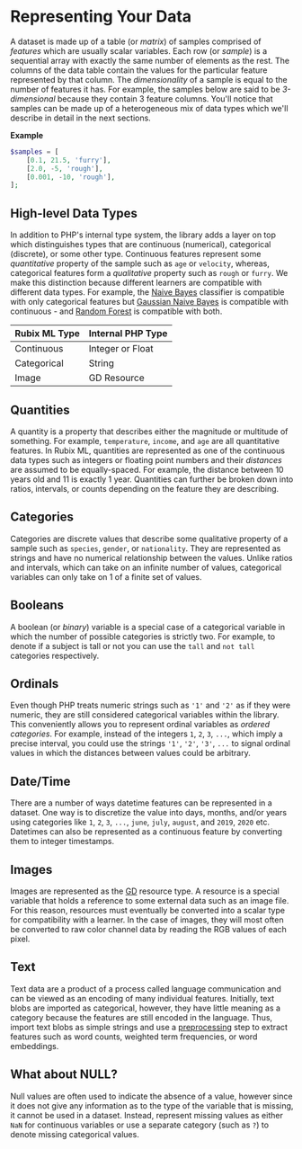# Representing Your Data
A dataset is made up of a table (or *matrix*) of samples comprised of *features* which are usually scalar variables. Each row (or *sample*) is a sequential array with exactly the same number of elements as the rest. The columns of the data table contain the values for the particular feature represented by that column. The *dimensionality* of a sample is equal to the number of features it has. For example, the samples below are said to be *3-dimensional* because they contain 3 feature columns. You'll notice that samples can be made up of a heterogeneous mix of data types which we'll describe in detail in the next sections.

**Example**

```php
$samples = [
    [0.1, 21.5, 'furry'],
    [2.0, -5, 'rough'],
    [0.001, -10, 'rough'],
];
```

## High-level Data Types
In addition to PHP's internal type system, the library adds a layer on top which distinguishes types that are continuous (numerical), categorical (discrete), or some other type. Continuous features represent some *quantitative* property of the sample such as `age` or `velocity`, whereas, categorical features form a *qualitative* property such as `rough` or `furry`. We make this distinction because different learners are compatible with different data types. For example, the [Naive Bayes](classifiers/naive-bayes.md) classifier is compatible with only categorical features but [Gaussian Naive Bayes](classifiers/gaussian-naive-bayes.md) is compatible with continuous - and [Random Forest](classifiers/random-forest.md) is compatible with both.

| Rubix ML Type | Internal PHP Type |
|---|---|
| Continuous | Integer or Float |
| Categorical | String |
| Image | GD Resource |

## Quantities
A quantity is a property that describes either the magnitude or multitude of something. For example, `temperature`, `income`, and `age` are all quantitative features. In Rubix ML, quantities are represented as one of the continuous data types such as integers or floating point numbers and their *distances* are assumed to be equally-spaced. For example, the distance between 10 years old and 11 is exactly 1 year. Quantities can further be broken down into ratios, intervals, or counts depending on the feature they are describing.

## Categories
Categories are discrete values that describe some qualitative property of a sample such as `species`, `gender`, or `nationality`. They are represented as strings and have no numerical relationship between the values. Unlike ratios and intervals, which can take on an infinite number of values, categorical variables can only take on 1 of a finite set of values.

## Booleans
A boolean (or *binary*) variable is a special case of a categorical variable in which the number of possible categories is strictly two. For example, to denote if a subject is tall or not you can use the `tall` and `not tall` categories respectively.

## Ordinals
Even though PHP treats numeric strings such as `'1'` and `'2'` as if they were numeric, they are still considered categorical variables within the library. This conveniently allows you to represent ordinal variables as *ordered categories*. For example, instead of the integers `1`, `2`, `3`, `...`, which imply a precise interval, you could use the strings `'1'`, `'2'`, `'3'`, `...` to signal ordinal values in which the distances between values could be arbitrary.

## Date/Time
There are a number of ways datetime features can be represented in a dataset. One way is to discretize the value into days, months, and/or years using categories like `1`, `2`, `3`, `...`, `june`, `july`, `august`, and `2019`, `2020` etc. Datetimes can also be represented as a continuous feature by converting them to  integer timestamps.

## Images
Images are represented as the [GD](https://www.php.net/manual/en/book.image.php) resource type. A resource is a special variable that holds a reference to some external data such as an image file. For this reason, resources must eventually be converted into a scalar type for compatibility with a learner. In the case of images, they will most often be converted to raw color channel data by reading the RGB values of each pixel.

## Text
Text data are a product of a process called language communication and can be viewed as an encoding of many individual features. Initially, text blobs are imported as categorical, however, they have little meaning as a category because the features are still encoded in the language. Thus, import text blobs as simple strings and use a [preprocessing](preprocessing.md) step to extract features such as word counts, weighted term frequencies, or word embeddings.

## What about NULL?
Null values are often used to indicate the absence of a value, however since it does not give any information as to the type of the variable that is missing, it cannot be used in a dataset. Instead, represent missing values as either `NaN` for continuous variables or use a separate category (such as `?`) to denote missing categorical values.
